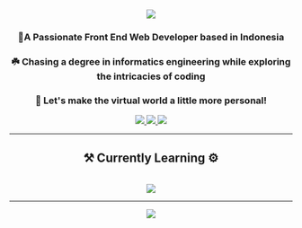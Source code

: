 <h1 align="center">
 <img src="https://readme-typing-svg.herokuapp.com/?font=Poppins&size=35&center=true&vCenter=true&width=500&height=70&duration=5500&lines=Hi+There!+👋;+I'am+Rakha+Djauhari;+Tech+Enthusiast+🧑🏻‍💻;"/>
</h1>

<h3 align="center">🔖A Passionate Front End Web Developer based in Indonesia</h3>

<div align="center">
<h3>☘️ Chasing a degree in informatics engineering while exploring the intricacies of coding</h3>
</div>

<div align="center">
<h3>🚀 Let's make the virtual world a little more personal!</h3>
 
<a href="mailto:rakha2728@gmail.com">
 <img src="https://img.shields.io/badge/Gmail-333333?style=for-the-badge&logo=gmail&logoColor=red" />
</a>
  
<a href="https://www.linkedin.com/in/muhammad-rakha-djauhari/">
 <img src="https://img.shields.io/badge/LinkedIn-0A66C2?style=for-the-badge&logo=linkedin&logoColor=white"/>
</a>
  
<a href="https://www.instagram.com/avergons"/>
 <img src="https://img.shields.io/badge/Instagram-E4405F?style=for-the-badge&logo=instagram&logoColor=white"/> 
</a>
</div>

 <hr/>

<h2 align="center">⚒️ Currently Learning ⚙️</h2>
<br/>
<div align="center">
 <img src="https://skillicons.dev/icons?i=html,css,bootstrap,javascript,python,react,nodejs,vuejs,express,mysql,mongodb" />
</div>

<hr/>

<div align="center">
<a href="https://github.com/piyushsuthar/github-readme-quotes">
<img src="https://quotes-github-readme.vercel.app/api?type=horizontal&theme=catppuccin_frappe&quote=Creativity%20solves%20everything%20&author=Me">
</a>
</div>

